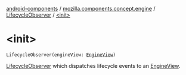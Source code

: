 [android-components](../../index.md) / [mozilla.components.concept.engine](../index.md) / [LifecycleObserver](index.md) / [&lt;init&gt;](./-init-.md)

# &lt;init&gt;

`LifecycleObserver(engineView: `[`EngineView`](../-engine-view/index.md)`)`

[LifecycleObserver](#) which dispatches lifecycle events to an [EngineView](../-engine-view/index.md).

